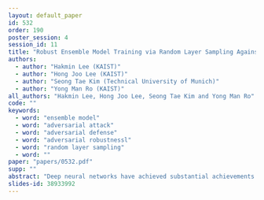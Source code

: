 ```yaml
---
layout: default_paper
id: 532
order: 190
poster_session: 4
session_id: 11
title: "Robust Ensemble Model Training via Random Layer Sampling Against Adversarial Attack"
authors:
  - author: "Hakmin Lee (KAIST)"
  - author: "Hong Joo Lee (KAIST)"
  - author: "Seong Tae Kim (Technical University of Munich)"
  - author: "Yong Man Ro (KAIST)"
all_authors: "Hakmin Lee, Hong Joo Lee, Seong Tae Kim and Yong Man Ro"
code: ""
keywords:
  - word: "ensemble model"
  - word: "adversarial attack"
  - word: "adversarial defense"
  - word: "adversarial robustnessl"
  - word: "random layer sampling"
  - word: ""
paper: "papers/0532.pdf"
supp: ""
abstract: "Deep neural networks have achieved substantial achievements in several computer vision areas, but have vulnerabilities that are often fooled by adversarial examples that are not recognized by humans. This is an important issue for security or medical applications. In this paper, we propose an ensemble model training framework with random layer sampling to improve the robustness of deep neural networks. In the proposed training framework, we generate various sampled model through the random layer sampling and update the weight of the sampled model. After the ensemble models are trained, it can hide the gradient efficiently and avoid the gradient-based attack by the random layer sampling method. To evaluate our proposed method, comprehensive and comparative experiments have been conducted on three datasets. Experimental results show that the proposed method improves the adversarial robustness. "
slides-id: 38933992
---
```

